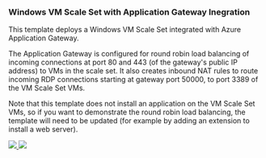 ### Windows VM Scale Set with Application Gateway Inegration ###

This template deploys a Windows VM Scale Set integrated with Azure Application Gateway.

The Application Gateway is configured for round robin load balancing of incoming connections at port 80 and 443 (of the gateway's public IP address) to VMs in the scale set. It also creates inbound NAT rules to route incoming RDP connections starting at gateway port 50000, to port 3389 of the VM Scale Set VMs.
 
Note that this template does not install an application on the VM Scale Set VMs, so if you want to demonstrate the round robin load balancing, the template will need to be updated (for example by adding an extension to install a web server). 


<a href="https://portal.azure.com/#create/Microsoft.Template/uri/https%3A%2F%2Fraw.githubusercontent.com%2FAzure%2Fazure-quickstart-templates%2Fmaster%2F201-vmss-windows-app-gateway%2Fazuredeploy.json" target="_blank">
    <img src="http://azuredeploy.net/deploybutton.png"/>
</a>
<a href="http://armviz.io/#/?load=https%3A%2F%2Fraw.githubusercontent.com%2FAzure%2Fazure-quickstart-templates%2Fmaster%2F201-vmss-windows-app-gateway%2Fazuredeploy.json" target="_blank">
    <img src="http://armviz.io/visualizebutton.png"/>
</a>

